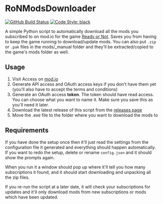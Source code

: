 # RoNModsDownloader

[![GitHub Build Status](https://img.shields.io/github/actions/workflow/status/SavageCore/RoNModsDownloader/build.yml?style=flat-square&logo=pytest)](https://github.com/SavageCore/RoNModsDownloader/actions/workflows/build.yml)
[![Code Style: black](https://img.shields.io/badge/code%20style-black-black)](https://pypi.org/project/black/)

A simple Python script to automatically download all the mods you subscribed to on mod.io for the game [Ready or Not](https://mod.io/g/readyornot). Saves you from having to keep the game running to download/update mods. You can also put `.zip` or `.pak` files in the mods/_manual folder and they'll be extracted/copied to the game's mods folder as well.

## Usage

1. Visit Access on [mod.io](https://mod.io/me/access)
1. Generate API access and OAuth access keys if you don't have them yet (you'll also have to accept the terms and conditions)
1. Generate an OAuth access **token**. The token should have read access. You can choose what you want to name it. Make sure you save this as you'll need it later.
1. Download the latest release of this script from the [releases page](https://github.com/SavageCore/RoNModsDownloader/releases)
1. Move the .exe file to the folder where you want to download the mods to

## Requirements

If you have done the setup once then it'll just read the settings from the configuration file it generated and everything should happen automatically. If you want to redo the setup, delete or rename `config.json` and it should show the prompts again.

When you run it a window should pop up where it'll tell you how many subscriptions it found, and it should start downloading and unpacking all the zip files.

If you re-run the script at a later date, it will check your subscriptions for updates and it'll only download mods from new subscriptions or mods which have been updated.
